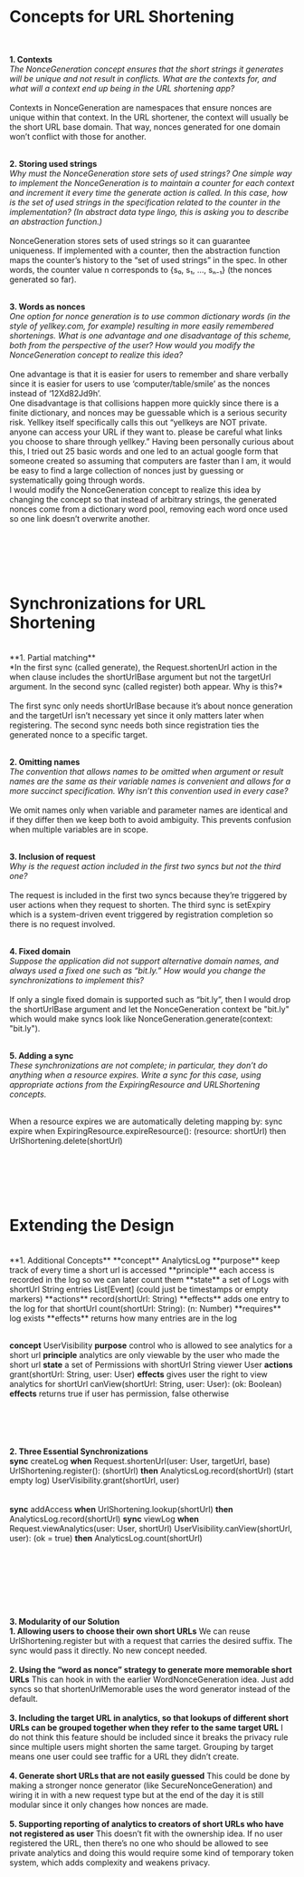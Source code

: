 # Concepts for URL Shortening
<br>

**1. Contexts** 
<br>
*The NonceGeneration concept ensures that the short strings it generates will be unique and not result in conflicts. What are the contexts for, and what will a context end up being in the URL shortening app?*
<br>
<br>
Contexts in NonceGeneration are namespaces that ensure nonces are unique within that context. In the URL shortener, the context will usually be the short URL base domain. That way, nonces generated for one domain won’t conflict with those for another.
<br>
<br>

**2. Storing used strings** 
<br>
*Why must the NonceGeneration store sets of used strings? One simple way to implement the NonceGeneration is to maintain a counter for each context and increment it every time the generate action is called. In this case, how is the set of used strings in the specification related to the counter in the implementation? (In abstract data type lingo, this is asking you to describe an abstraction function.)*
<br>
<br>
NonceGeneration stores sets of used strings so it can guarantee uniqueness. If implemented with a counter, then the abstraction function maps the counter’s history to the “set of used strings” in the spec. In other words, the counter value n corresponds to {s₀, s₁, …, sₙ₋₁} (the nonces generated so far).
<br>
<br>

**3. Words as nonces** 
<br>
*One option for nonce generation is to use common dictionary words (in the style of yellkey.com, for example) resulting in more easily remembered shortenings. What is one advantage and one disadvantage of this scheme, both from the perspective of the user? How would you modify the NonceGeneration concept to realize this idea?*
<br>
<br>
One advantage is that it is easier for users to remember and share verbally since it is easier for users to use ‘computer/table/smile’ as the nonces instead of ‘12Xd82Jd9h’.
<br>
One disadvantage is that collisions happen more quickly since there is a finite dictionary, and nonces may be guessable which is a serious security risk. Yellkey itself specifically calls this out “yellkeys are NOT private. anyone can access your URL if they want to. please be careful what links you choose to share through yellkey.” Having been personally curious about this, I tried out 25 basic words and one led to an actual google form that someone created so assuming that computers are faster than I am, it would be easy to find a large collection of nonces just by guessing or systematically going through words.
<br>
I would modify the NonceGeneration concept to realize this idea by changing the concept so that instead of arbitrary strings, the generated nonces come from a dictionary word pool, removing each word once used so one link doesn’t overwrite another.
<br>
<br>
<br>
<br>
<br>
<br>
# Synchronizations for URL Shortening
<br>
**1. Partial matching** 
<br>
*In the first sync (called generate), the Request.shortenUrl action in the when clause includes the shortUrlBase argument but not the targetUrl argument. In the second sync (called register) both appear. Why is this?*
<br>
<br>
The first sync only needs shortUrlBase because it’s about nonce generation and the targetUrl isn’t necessary yet since it only matters later when registering. The second sync needs both since registration ties the generated nonce to a specific target.
<br>
<br>

**2. Omitting names** 
<br>
*The convention that allows names to be omitted when argument or result names are the same as their variable names is convenient and allows for a more succinct specification. Why isn’t this convention used in every case?*
<br>
<br>
We omit names only when variable and parameter names are identical and if they differ then we keep both to avoid ambiguity. This prevents confusion when multiple variables are in scope.
<br>
<br>

**3. Inclusion of request** 
<br>
*Why is the request action included in the first two syncs but not the third one?*
<br>
<br>
The request is included in the first two syncs because they’re triggered by user actions when they request to shorten. The third sync is setExpiry which is a system-driven event triggered by registration completion so there is no request involved.
<br>
<br>

**4. Fixed domain** 
<br>
*Suppose the application did not support alternative domain names, and always used a fixed one such as “bit.ly.” How would you change the synchronizations to implement this?*
<br>
<br>
If only a single fixed domain is supported such as “bit.ly”, then I would drop the shortUrlBase argument and let the NonceGeneration context be "bit.ly" which would make syncs look like NonceGeneration.generate(context: "bit.ly").
<br>
<br>

**5. Adding a sync** 
<br>
*These synchronizations are not complete; in particular, they don’t do anything when a resource expires. Write a sync for this case, using appropriate actions from the ExpiringResource and URLShortening concepts.*
<br>
<br>

When a resource expires we are automatically deleting mapping by:
sync expire
when ExpiringResource.expireResource(): (resource: shortUrl)
then UrlShortening.delete(shortUrl)
<br>
<br>
<br>
<br>
<br>
<br>

# Extending the Design
<br>
**1. Additional Concepts**
**concept** AnalyticsLog
**purpose** keep track of every time a short url is accessed
**principle** each access is recorded in the log so we can later count them
**state**
    a set of Logs with
        shortUrl String
        entries List[Event]   (could just be timestamps or empty markers)
**actions**
    record(shortUrl: String)
        **effects** adds one entry to the log for that shortUrl
    count(shortUrl: String): (n: Number)
        **requires** log exists
        **effects** returns how many entries are in the log
<br>
<br>

**concept** UserVisibility
**purpose** control who is allowed to see analytics for a short url
**principle** analytics are only viewable by the user who made the short url
**state**
    a set of Permissions with
        shortUrl String
        viewer User
**actions**
    grant(shortUrl: String, user: User)
        **effects** gives user the right to view analytics for shortUrl
    canView(shortUrl: String, user: User): (ok: Boolean)
        **effects** returns true if user has permission, false otherwise
<br>
<br>
<br>
<br>
<br>
<br>
**2. Three Essential Synchronizations**
<br>
**sync** createLog
 **when**
   Request.shortenUrl(user: User, targetUrl, base)
   UrlShortening.register(): (shortUrl)
 **then**
   AnalyticsLog.record(shortUrl) (start empty log)
   UserVisibility.grant(shortUrl, user)
<br>
<br>
<br>
**sync** addAccess
 **when** UrlShortening.lookup(shortUrl)
 **then** AnalyticsLog.record(shortUrl)
**sync** viewLog
 **when**
   Request.viewAnalytics(user: User, shortUrl)
   UserVisibility.canView(shortUrl, user): (ok = true)
 **then**
   AnalyticsLog.count(shortUrl)

<br>
<br>
<br>
<br>
<br>
<br>

**3. Modularity of our Solution**
<br>
**1. Allowing users to choose their own short URLs**
We can reuse UrlShortening.register but with a request that carries the desired suffix. The sync would pass it directly. No new concept needed.
<br>
<br>
**2. Using the “word as nonce” strategy to generate more memorable short URLs**
This can hook in with the earlier WordNonceGeneration idea. Just add syncs so that shortenUrlMemorable uses the word generator instead of the default.
<br>
<br>
**3. Including the target URL in analytics, so that lookups of different short URLs can be grouped together when they refer to the same target URL**
I do not think this feature should be included since it breaks the privacy rule since multiple users might shorten the same target. Grouping by target means one user could see traffic for a URL they didn’t create.
<br>
<br>
**4. Generate short URLs that are not easily guessed**
This could be done by making a stronger nonce generator (like SecureNonceGeneration) and wiring it in with a new request type but at the end of the day it is still modular since it only changes how nonces are made.
<br>
<br>
**5. Supporting reporting of analytics to creators of short URLs who have not registered as user**
This doesn’t fit with the ownership idea. If no user registered the URL, then there’s no one who should be allowed to see private analytics and doing this would require some kind of temporary token system, which adds complexity and weakens privacy.
